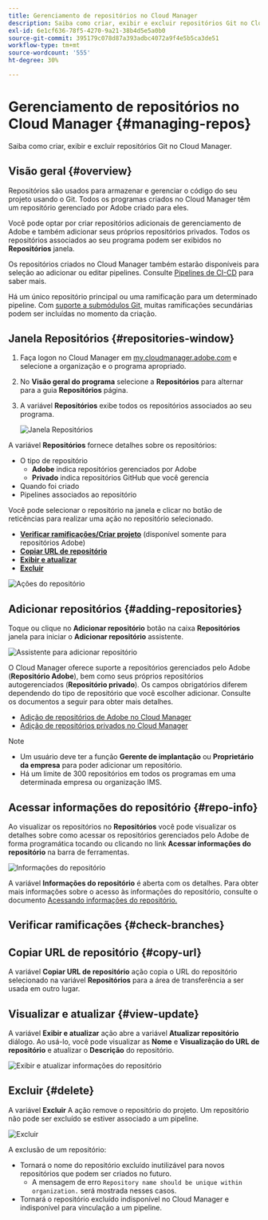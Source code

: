 ```yaml
---
title: Gerenciamento de repositórios no Cloud Manager
description: Saiba como criar, exibir e excluir repositórios Git no Cloud Manager.
exl-id: 6e1cf636-78f5-4270-9a21-38b4d5e5a0b0
source-git-commit: 395179c078d87a393adbc4072a9f4e5b5ca3de51
workflow-type: tm+mt
source-wordcount: '555'
ht-degree: 30%

---
```



# Gerenciamento de repositórios no Cloud Manager {#managing-repos}

Saiba como criar, exibir e excluir repositórios Git no Cloud Manager.

## Visão geral {#overview}

Repositórios são usados para armazenar e gerenciar o código do seu projeto usando o Git. Todos os programas criados no Cloud Manager têm um repositório gerenciado por Adobe criado para eles.

Você pode optar por criar repositórios adicionais de gerenciamento de Adobe e também adicionar seus próprios repositórios privados. Todos os repositórios associados ao seu programa podem ser exibidos no **Repositórios** janela.

Os repositórios criados no Cloud Manager também estarão disponíveis para seleção ao adicionar ou editar pipelines. Consulte [Pipelines de CI-CD](/help/implementing/cloud-manager/configuring-pipelines/introduction-ci-cd-pipelines.md) para saber mais.

Há um único repositório principal ou uma ramificação para um determinado pipeline. Com [suporte a submódulos Git,](git-submodules.md) muitas ramificações secundárias podem ser incluídas no momento da criação.

## Janela Repositórios {#repositories-window}

1. Faça logon no Cloud Manager em [my.cloudmanager.adobe.com](https://my.cloudmanager.adobe.com/) e selecione a organização e o programa apropriado.

1. No **Visão geral do programa** selecione a **Repositórios** para alternar para a guia **Repositórios** página.

1. A variável **Repositórios** exibe todos os repositórios associados ao seu programa.

   ![Janela Repositórios](assets/repositories.png)

A variável **Repositórios** fornece detalhes sobre os repositórios:

* O tipo de repositório
   * **Adobe** indica repositórios gerenciados por Adobe
   * **Privado** indica repositórios GitHub que você gerencia
* Quando foi criado
* Pipelines associados ao repositório

Você pode selecionar o repositório na janela e clicar no botão de reticências para realizar uma ação no repositório selecionado.

* **[Verificar ramificações/Criar projeto](#check-branches)** (disponível somente para repositórios Adobe)
* **[Copiar URL de repositório](#copy-url)**
* **[Exibir e atualizar](#view-update)**
* **[Excluir](#delete)**

![Ações do repositório](assets/repository-actions.png)

## Adicionar repositórios {#adding-repositories}

Toque ou clique no **Adicionar repositório** botão na caixa **Repositórios** janela para iniciar o **Adicionar repositório** assistente.

![Assistente para adicionar repositório](assets/add-repository-wizard.png)

O Cloud Manager oferece suporte a repositórios gerenciados pelo Adobe (**Repositório Adobe**), bem como seus próprios repositórios autogerenciados (**Repositório privado**). Os campos obrigatórios diferem dependendo do tipo de repositório que você escolher adicionar. Consulte os documentos a seguir para obter mais detalhes.

* [Adição de repositórios de Adobe no Cloud Manager](adobe-repositories.md)
* [Adição de repositórios privados no Cloud Manager](private-repositories.md)

>[!NOTE]
>
>* Um usuário deve ter a função **Gerente de implantação** ou **Proprietário da empresa** para poder adicionar um repositório.
>* Há um limite de 300 repositórios em todos os programas em uma determinada empresa ou organização IMS.

## Acessar informações do repositório {#repo-info}

Ao visualizar os repositórios no **Repositórios** você pode visualizar os detalhes sobre como acessar os repositórios gerenciados pelo Adobe de forma programática tocando ou clicando no link **Acessar informações do repositório** na barra de ferramentas.

![Informações do repositório](assets/repo-info.png)

A variável **Informações do repositório** é aberta com os detalhes. Para obter mais informações sobre o acesso às informações do repositório, consulte o documento [Acessando informações do repositório.](accessing-repos.md)

## Verificar ramificações {#check-branches}

## Copiar URL de repositório {#copy-url}

A variável **Copiar URL de repositório** ação copia o URL do repositório selecionado na variável **Repositórios** para a área de transferência a ser usada em outro lugar.

## Visualizar e atualizar {#view-update}

A variável **Exibir e atualizar** ação abre a variável **Atualizar repositório** diálogo. Ao usá-lo, você pode visualizar as **Nome** e **Visualização do URL de repositório** e atualizar o **Descrição** do repositório.

![Exibir e atualizar informações do repositório](assets/view-update.png)

## Excluir {#delete}

A variável **Excluir** A ação remove o repositório do projeto. Um repositório não pode ser excluído se estiver associado a um pipeline.

![Excluir](assets/delete.png)

A exclusão de um repositório:

* Tornará o nome do repositório excluído inutilizável para novos repositórios que podem ser criados no futuro.
   * A mensagem de erro `Repository name should be unique within organization.` será mostrada nesses casos.
* Tornará o repositório excluído indisponível no Cloud Manager e indisponível para vinculação a um pipeline.
